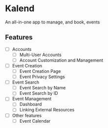 Kalend
======

An all-in-one app to manage, and book, events

Features
--------

- [ ] Accounts
  - [ ] Multi-User Accounts
  - [ ] Account Customization and Management
- [ ] Event Creation
  - [ ] Event Creation Page
  - [ ] Event Privacy Settings
- [ ] Event Search
  - [ ] Event Search by Name
  - [ ] Event Search by ID
- [ ] Event Management
  - [ ] Dashboard
  - [ ] Linking External Resources
- [ ] Other features
  - [ ] Event Calendar
